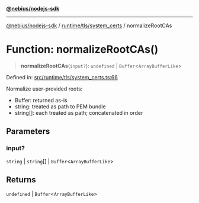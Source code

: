 [**@nebius/nodejs-sdk**](../../../../README.md)

---

[@nebius/nodejs-sdk](../../../../README.md) / [runtime/tls/system_certs](../README.md) / normalizeRootCAs

# Function: normalizeRootCAs()

> **normalizeRootCAs**(`input?`): `undefined` \| `Buffer`\<`ArrayBufferLike`\>

Defined in: [src/runtime/tls/system_certs.ts:66](https://github.com/nebius/nodejs-sdk/blob/2ec552fb564ad8fdbf78c4eb6e73ce9101501e8a/src/runtime/tls/system_certs.ts#L66)

Normalize user-provided roots:

- Buffer: returned as-is
- string: treated as path to PEM bundle
- string[]: each treated as path; concatenated in order

## Parameters

### input?

`string` | `string`[] | `Buffer`\<`ArrayBufferLike`\>

## Returns

`undefined` \| `Buffer`\<`ArrayBufferLike`\>
